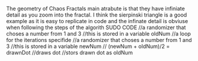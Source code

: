 The geometry of Chaos
Fractals main atrabute is that they have infiniate detail as you zoom into the fractal. I think the sierpinski triangle is a good example as it is easy to replicate in code and the infinate detail is obviuse when following the steps of the algorith
SUDO CODE
//a randomizer that choses a number from 1 and 3
//this is stored in a variable oldNum
//a loop for the iterations specifide
  //a randomizer that choses a number from 1 and 3
  //this is stored in a variable newNum
  // (newNum + oldNum)/2 = drawnDot
  //draws dot
  //stors drawn dot as oldNum
